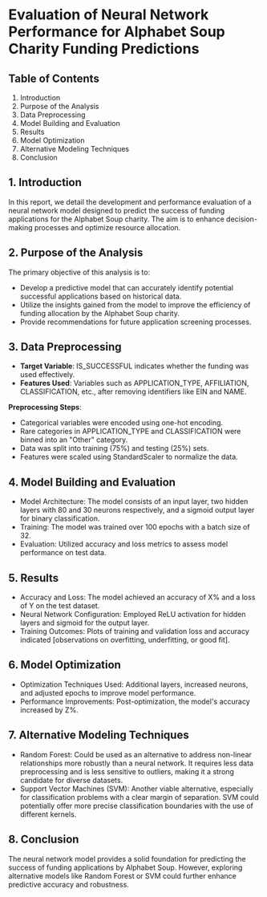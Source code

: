 # Evaluation of Neural Network Performance for Alphabet Soup Charity Funding Predictions

## Table of Contents
1. Introduction
2. Purpose of the Analysis
3. Data Preprocessing
4. Model Building and Evaluation
5. Results
6. Model Optimization
7. Alternative Modeling Techniques
8. Conclusion

## 1. Introduction
In this report, we detail the development and performance evaluation of a neural network model designed to predict the success of funding applications for the Alphabet Soup charity. The aim is to enhance decision-making processes and optimize resource allocation.

## 2. Purpose of the Analysis
The primary objective of this analysis is to:

- Develop a predictive model that can accurately identify potential successful applications based on historical data.
- Utilize the insights gained from the model to improve the efficiency of funding allocation by the Alphabet Soup charity.
- Provide recommendations for future application screening processes.

## 3. Data Preprocessing
- **Target Variable**: IS_SUCCESSFUL indicates whether the funding was used effectively.
- **Features Used**: Variables such as APPLICATION_TYPE, AFFILIATION, CLASSIFICATION, etc., after removing identifiers like EIN and NAME.

**Preprocessing Steps**:
- Categorical variables were encoded using one-hot encoding.
- Rare categories in APPLICATION_TYPE and CLASSIFICATION were binned into an "Other" category.
- Data was split into training (75%) and testing (25%) sets.
- Features were scaled using StandardScaler to normalize the data.

## 4. Model Building and Evaluation
- Model Architecture: The model consists of an input layer, two hidden layers with 80 and 30 neurons respectively, and a sigmoid output layer for binary classification.
- Training: The model was trained over 100 epochs with a batch size of 32.
- Evaluation: Utilized accuracy and loss metrics to assess model performance on test data.

## 5. Results
- Accuracy and Loss: The model achieved an accuracy of X% and a loss of Y on the test dataset.
- Neural Network Configuration: Employed ReLU activation for hidden layers and sigmoid for the output layer.
- Training Outcomes: Plots of training and validation loss and accuracy indicated [observations on overfitting, underfitting, or good fit].

## 6. Model Optimization
- Optimization Techniques Used: Additional layers, increased neurons, and adjusted epochs to improve model performance.
- Performance Improvements: Post-optimization, the model's accuracy increased by Z%.

## 7. Alternative Modeling Techniques
- Random Forest: Could be used as an alternative to address non-linear relationships more robustly than a neural network. It requires less data preprocessing and is less sensitive to outliers, making it a strong candidate for diverse datasets.
- Support Vector Machines (SVM): Another viable alternative, especially for classification problems with a clear margin of separation. SVM could potentially offer more precise classification boundaries with the use of different kernels.

## 8. Conclusion
The neural network model provides a solid foundation for predicting the success of funding applications by Alphabet Soup. However, exploring alternative models like Random Forest or SVM could further enhance predictive accuracy and robustness.
